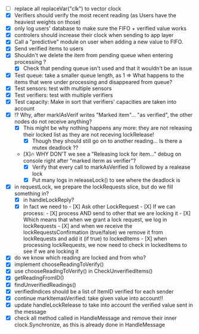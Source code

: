 - [ ] replace all replaceVar("clk") to vector clock
- [X] Verifiers should verify the most recent reading (as Users have the heaviest weights on those)
- [X] only log users' database to make sure the FIFO + verified value works
- [X] controlers should increase their clock when sending to app layer
- [X] Call a "predictive" module on user when adding a new value to FIFO.
- [X] Send verified items to users
- [X] Shouldn't we delete the item from pending queue when entering processing ?
	- [X] Check that pending queue isn't used and that it wouldn't be an issue
- [X] Test queue: take a smaller queue length, as 1 => What happens to the items that were under processing and disappeared from queue?
- [X] Test sensors: test with multiple sensors
- [X] Test verifiers: test with multiple verifiers 
- [X] Test capacity: Make in sort that verifiers' capacities are taken into account 
- [X] ⁉️ Why, after markIAsVerif writes "Marked item"... "as verified", the other nodes do not receive anything?
	- [X] This might be why nothing happens any more: they are not releasing their locked list as they are not receving lockRelease!
		- [X] Though they should still go on to another reading... Is there a mutex deadlock ??
	- [X]🔥 WHY DON'T we see a "Releasing lock for item..." debug on console right after "marked iterm as verifier"?
		- [X] Verify that every call to markAsVerified is followed by a realease lock
		- [X] Put many logs in releaseLock() to see where the deadlock is
- [X] in requestLock, we prepare the lockRequests slice, but do we fill something in?
	- [X] in handleLockReply?
	- [X] In fact we need to 
	      - [X] Ask other LockRequest
	      - [X] If we can process: 
		    - [X] process AND send to other that we are locking it
		    - [X] Which means that when we grant a lock request,  we log in lockRequests
		    - [X] and when we receive the lockRequestsConfirmation (true/false) we remove it from lockRequests and add it (if true) to lockedItems
		    - [X] when processing lockRequests, we now need to check in lockedItems to see if we are locking it
- [X] do we know which reading are locked and from who?
- [x] implement chooseReadingToVerify()
- [X] use chooseReadingToVerify() in CheckUnverifiedItems()
- [X] getReadingFromID()
- [X] findUnverifiedReadings()
- [X] verifiedIndices should be a list of ItemID verified for each sender
- [X] continue markItemasVerified: take given value into account!!
- [X] update handleLockRelease to take into account the verified value sent in the message
- [X] check all method called in HandleMessage and remove their inner clock.Synchronize, as this is already done in HandleMessage
